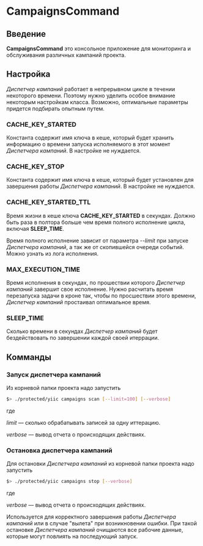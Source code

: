 # CampaignsCommand

## Введение

**CampaignsCommand** это консольное приложение для мониторинга и обслуживания
различных кампаний проекта.

## Настройка

*Диспетчер кампаний* работает в непрерывном цикле в течении некоторого времени.
Поэтому нужно уделить особое внимание некоторым настройкам класса. Возможно,
оптимальные параметры придется подбирать опытным путем.

### CACHE_KEY_STARTED
Константа содержит имя ключа в кеше, который будет хранить информацию о времени запуска
исполняемого в этот момент *Диспетчера кампаний*. В настройке не нуждается.

### CACHE_KEY_STOP
Константа содержит имя ключа в кеше, который будет установлен для завершения
работы *Диспетчера кампаний*. В настройке не нуждается.

### CACHE_KEY_STARTED_TTL

Время жизни в кеше ключа **CACHE_KEY_STARTED** в секундах.
Должно быть раза в полтора больше чем время полного исполнение цикла, включая
**SLEEP_TIME**.

Время полного исполнение зависит от параметра *--limit* при запуске *Диспетчера кампаний*,
а так же от скопившейся очереди событий. Можно узнать из лога исполнения.

### MAX_EXECUTION_TIME
Время исполнения в секундах, по прошествии которого *Диспетчер кампаний* завершит свое исполнение.
Нужно расчитать время перезапуска задачи в кроне так, чтобы по просшествии этого времени,
*Диспетчер кампаний* простаивал оптимальное время.

### SLEEP_TIME
Сколько времени в секундах *Диспетчер кампаний* будет бездействовать по завершении
каждой своей итеррации.

## Комманды

### Запуск диспетчера кампаний

Из корневой папки проекта надо запустить

```bash
$> ./protected/yiic campaigns scan [--limit=100] [--verbose]
```

где

*limit* &mdash; сколько обрабатывать записей за одну иттерацию.

*verbose* &mdash; вывод отчета о происходящих действиях.


### Остановка диспетчера кампаний

Для остановки *Диспетчера кампаний* из корневой папки проекта надо запустить

```bash
$> ./protected/yiic campaigns stop [--verbose]
```

где

*verbose* &mdash; вывод отчета о происходящих действиях.

Используется для корректного завершения работы *Диспетчера кампаний* или в
случае "вылета" при возникновении ошибки. При такой остановке *Диспетчера кампаний*
очищаются все рабочие данные, которые могут повлиять на последующий запуск.
